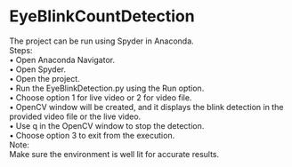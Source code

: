 # EyeBlinkCountDetection
The project can be run using Spyder in Anaconda.<br />
Steps:<br />
•	Open Anaconda Navigator.<br />
•	Open Spyder.<br />
•	Open the project.<br />
•	Run the EyeBlinkDetection.py using the Run option.<br />
•	Choose option 1 for live video or 2 for video file.<br />
•	OpenCV window will be created, and it displays the blink detection in the provided video file or the live video.<br />
•	Use q in the OpenCV window to stop the detection.<br />
•	Choose option 3 to exit from the execution.<br />
Note:<br />
Make sure the environment is well lit for accurate results.<br />

